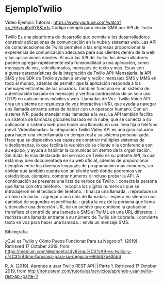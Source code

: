 # EjemploTwilio

Video Ejemplo Tutorial : https://www.youtube.com/watch?v=_HHvuqKn6Y8&t=1s
Codigo ejemplo para enviar SMS por API de Twilio


Twilio
Es una plataforma de desarrollo que permite a los desarrolladores construir aplicaciones de comunicación en la nube y sistemas web. Las API de comunicaciones de Twilio permiten a las empresas proporcionar la experiencia de comunicación adecuada para sus clientes dentro de la web y las aplicaciones móviles. Al usar las API de Twilio, los desarrolladores pueden agregar rápidamente esta funcionalidad a una aplicación, como mensajes de voz, videollamadas, mensajes de texto y más.
Estas son algunas características de la integración de Twilio API:
Mensajería: la API SMS y los SDK de Twilio ayudan a enviar y recibir mensajes SMS y MMS en todo el mundo, además de permitir que la aplicación responda a los mensajes entrantes de los usuarios. También funciona en un sistema de autenticación basado en mensajes y verifica contraseñas de un solo uso (OTP) en aplicaciones móviles y web.
Llamadas de Voz: Twilio Voice API crea un sistema de respuesta de voz interactiva (IVR), que ayuda a navegar una llamada entrante antes de hablar con un operador humano. Con un sistema IVR, puede manejar más llamadas a la vez. La API también facilita un sistema de llamadas globales basado en la nube, que se conecta a su aplicación o sistema web para hacer una llamada en una línea fija o teléfono móvil.
Videollamadas: la integración Twilio Video API es una gran solución para hacer una videollamada en tiempo real a su sistema personalizado. Hace que su dispositivo sea capaz de construir múltiples sistemas de videollamadas, lo que facilita la reunión de su cliente o la conferencia con su equipo, y ayuda a habilitar la comunicación dentro de la organización.
Sin duda, lo más destacado del servicio de Twilio es su potente API, la cual está muy bien documentada en su web oficial, además de proporcionar ejemplos entre los diversos lenguajes de programación más comunes, sin olvidar que también cuenta con un cliente web donde podremos ver estadísticas, ejemplos, comprar números e incluso probar la API.
A continuación se presenta una lista de verbos de Twilio.
<Dial> : conecta la persona que llama con otro teléfono.
<Gather> : recopila los dígitos numéricos que se introdujeron en el teclado del teléfono.
<Hangup> : finaliza una llamada.
<Play> : reproduce un archivo de audio.
<Queue> : agregar a una cola de llamadas.
<Pause> : espera en silencio una cantidad de segundos especificada.
<Record> : graba la voz de la persona que llama y devuelve una dirección URL de un archivo que contiene la grabación.
<Redirect> : transfiere el control de una llamada o SMS al TwiML en una URL diferente.
<Reject> : rechaza una llamada entrante a su número de Twilio sin cobrarle.
<Say> : convierte texto en voz para hacer una llamada.
<Sms> : envía un mensaje SMS.




Bibliografía

¿Qué es Twilio y Cómo Puede Funcionar Para su Negocio?. (2019). Retrieved 17 October 2019, from https://medium.com/@simonbrady85/qu%C3%A9-es-twilio-y-c%C3%B3mo-funciona-para-su-negocio-e96d67be3bb6

R, A. (2019). Aprende a usar Twilio REST API || Parte 1. Retrieved 17 October 2019, from http://ironsistem.com/tutoriales/servicios/aprende-usar-twilio-rest-api-parte-1/

